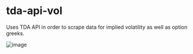 # tda-api-vol
Uses TDA API in order to scrape data for implied volatility as well as option greeks.


![image](https://user-images.githubusercontent.com/75052782/209724422-2016c159-7053-4872-b611-f80e0dae0188.png)
